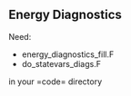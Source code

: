 Energy Diagnostics
------------------

Need:

* energy_diagnostics_fill.F
* do_statevars_diags.F

in your =code= directory


